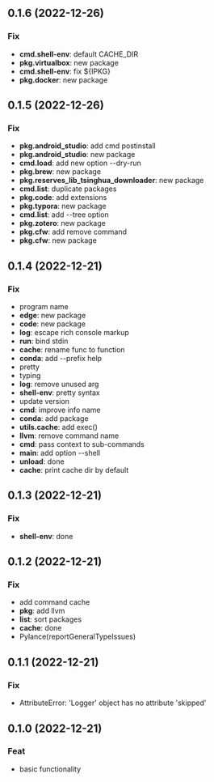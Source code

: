## 0.1.6 (2022-12-26)

### Fix

- **cmd.shell-env**: default CACHE_DIR
- **pkg.virtualbox**: new package
- **cmd.shell-env**: fix ${IPKG}
- **pkg.docker**: new package

## 0.1.5 (2022-12-26)

### Fix

- **pkg.android_studio**: add cmd postinstall
- **pkg.android_studio**: new package
- **cmd.load**: add new option --dry-run
- **pkg.brew**: new package
- **pkg.reserves_lib_tsinghua_downloader**: new package
- **cmd.list**: duplicate packages
- **pkg.code**: add extensions
- **pkg.typora**: new package
- **cmd.list**: add --tree option
- **pkg.zotero**: new package
- **pkg.cfw**: add remove command
- **pkg.cfw**: new package

## 0.1.4 (2022-12-21)

### Fix

- program name
- **edge**: new package
- **code**: new package
- **log**: escape rich console markup
- **run**: bind stdin
- **cache**: rename func to function
- **conda**: add --prefix help
- pretty
- typing
- **log**: remove unused arg
- **shell-env**: pretty syntax
- update version
- **cmd**: improve info name
- **conda**: add package
- **utils.cache**: add exec()
- **llvm**: remove command name
- **cmd**: pass context to sub-commands
- **main**: add option --shell
- **unload**: done
- **cache**: print cache dir by default

## 0.1.3 (2022-12-21)

### Fix

- **shell-env**: done

## 0.1.2 (2022-12-21)

### Fix

- add command cache
- **pkg**: add llvm
- **list**: sort packages
- **cache**: done
- Pylance(reportGeneralTypeIssues)

## 0.1.1 (2022-12-21)

### Fix

- AttributeError: 'Logger' object has no attribute 'skipped'

## 0.1.0 (2022-12-21)

### Feat

- basic functionality
